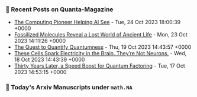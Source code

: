 ### 📝 Recent Posts on Quanta-Magazine
<!-- quanta starts -->
* <a href="https://www.quantamagazine.org/the-computing-pioneer-helping-ai-see-20231024/">The Computing Pioneer Helping AI See</a> - Tue, 24 Oct 2023 18:00:39 +0000
* <a href="https://www.quantamagazine.org/fossilized-molecules-reveal-a-lost-world-of-ancient-life-20231023/">Fossilized Molecules Reveal a Lost World of Ancient Life</a> - Mon, 23 Oct 2023 14:11:26 +0000
* <a href="https://www.quantamagazine.org/the-quest-to-quantify-quantumness-20231019/">The Quest to Quantify Quantumness</a> - Thu, 19 Oct 2023 14:43:57 +0000
* <a href="https://www.quantamagazine.org/these-cells-spark-electricity-in-the-brain-theyre-not-neurons-20231018/">These Cells Spark Electricity in the Brain. They’re Not Neurons.</a> - Wed, 18 Oct 2023 14:43:39 +0000
* <a href="https://www.quantamagazine.org/thirty-years-later-a-speed-boost-for-quantum-factoring-20231017/">Thirty Years Later, a Speed Boost for Quantum Factoring</a> - Tue, 17 Oct 2023 14:53:15 +0000
<!-- quanta ends -->
### 📝 Today's Arxiv Manuscripts under ``math.NA``
<!-- arxiv-math-na starts -->

<!-- arxiv-math-na ends -->
